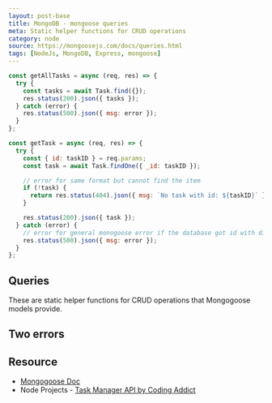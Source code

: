```yaml
---
layout: post-base
title: MongoDB - mongoose queries
meta: Static helper functions for CRUD operations
category: node
source: https://mongoosejs.com/docs/queries.html
tags: [NodeJs, MongoDB, Express, mongoose]
---
```


```js
const getAllTasks = async (req, res) => {
  try {
    const tasks = await Task.find({});
    res.status(200).json({ tasks });
  } catch (error) {
    res.status(500).json({ msg: error });
  }
};

const getTask = async (req, res) => {
  try {
    const { id: taskID } = req.params;
    const task = await Task.findOne({ _id: taskID });

    // error for same format but cannot find the item
    if (!task) {
      return res.status(404).json({ msg: `No task with id: ${taskID}` });
    }

    res.status(200).json({ task });
  } catch (error) {
    // error for general monogoose error if the database got id with different format
    res.status(500).json({ msg: error });
  }
};
```

## Queries

These are static helper functions for CRUD operations that Mongogoose models provide.

## Two errors

## Resource

- [Mongogoose Doc](https://mongoosejs.com/docs/queries.html)
- Node Projects - [Task Manager API by Coding Addict](https://www.youtube.com/watch?v=jIsj0upCBAM&list=PLnHJACx3NwAdl4yeJF6LzjDiLyW1yF9Ds&index=1)
